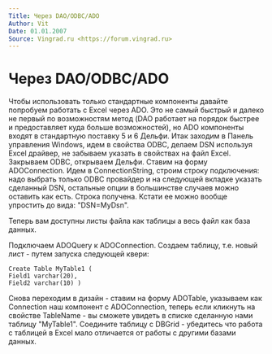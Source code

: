 ```yaml
---
Title: Через DAO/ODBC/ADO
Author: Vit
Date: 01.01.2007
Source: Vingrad.ru <https://forum.vingrad.ru>
---
```



Через DAO/ODBC/ADO
==================

Чтобы использовать только стандартные компоненты давайте попробуем
работать с Excel через ADO. Это не самый быстрый и далеко не первый по
возможностям метод (DAO работает на порядок быстрее и предоставляет куда
больше возможностей), но ADO компоненты входят в стандартную поставку 5
и 6 Дельфи. Итак заходим в Панель управления Windows, идем в свойства
ODBC, делаем DSN используя Excel драйвер, не забываем указать в
свойствах на файл Excel. Закрываем ODBC, открываем Дельфи. Ставим на
форму ADOConnection. Идем в ConnectionString, строим строку подключения:
надо выбрать только ODBC провайдер и на следующей вкладке указать
сделанный DSN, остальные опции в большинстве случаев можно оставить как
есть. Строка получена. Кстати ее можно вообще упростить до вида:
"DSN=MyDsn".

Теперь вам доступны листы файла как таблицы а весь файл
как база данных.

Подключаем ADOQuery к ADOConnection. Cоздаем таблицу,
т.е. новый лист - путем запуска следующей квери:

    Create Table MyTable1 (
    Field1 varchar(20),
    Field2 varchar(10) )

Снова переходим в дизайн - ставим на форму ADOTable, указываем как
Connection наш компонент с ADOConnection, теперь если кликнуть на
свойстве TableName - вы сможете увидеть в списке сделанную нами таблицу
"MyTable1". Соедините таблицу с DBGrid - убедитесь что работа с
таблицей в Excel мало отличается от работы с другими базами данных.

